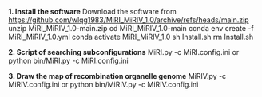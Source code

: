 **1. Install the software**
Download the software from https://github.com/wlqg1983/MiRI_MiRIV_1.0/archive/refs/heads/main.zip
unzip MiRI_MiRIV_1.0-main.zip
cd  MiRI_MiRIV_1.0-main
conda env create -f  MiRI_MiRIV_1.0.yml
conda activate MiRI_MiRIV_1.0
sh Install.sh
rm Install.sh

**2. Script of searching subconfigurations**
MiRI.py -c MiRI.config.ini
or
python bin/MiRI.py -c MiRI.config.ini

**3. Draw the map of recombination organelle genome**
MiRIV.py -c MiRIV.config.ini
or
python bin/MiRIV.py -c MiRIV.config.ini


